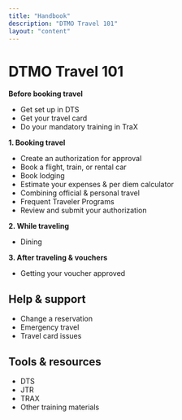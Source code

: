 ```yaml
---
title: "Handbook"
description: "DTMO Travel 101"
layout: "content"
---
```


# DTMO Travel 101

**Before booking travel**
- Get set up in DTS
- Get your travel card
- Do your mandatory training in TraX

**1. Booking travel**
- Create an authorization for approval 
- Book a flight, train, or rental car
- Book lodging
- Estimate your expenses & per diem calculator  
- Combining official & personal travel
- Frequent Traveler Programs 
- Review and submit your authorization


**2. While traveling**
- Dining 

**3. After traveling & vouchers**
- Getting your voucher approved


## Help & support 

- Change a reservation
- Emergency travel
- Travel card issues

## Tools & resources
- DTS
- JTR
- TRAX
- Other training materials
